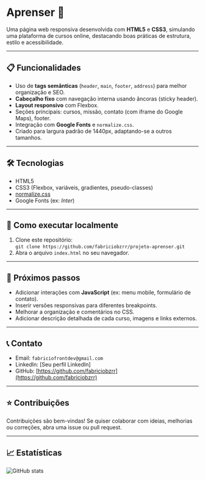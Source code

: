 # Aprenser 🌟

Uma página web responsiva desenvolvida com **HTML5** e **CSS3**, simulando uma plataforma de cursos online, destacando boas práticas de estrutura, estilo e acessibilidade.

---

## 📋 Funcionalidades

- Uso de **tags semânticas** (`header`, `main`, `footer`, `address`) para melhor organização e SEO.
- **Cabeçalho fixo** com navegação interna usando âncoras (sticky header).
- **Layout responsivo** com Flexbox.
- Seções principais: cursos, missão, contato (com iframe do Google Maps), footer.
- Integração com **Google Fonts** e `normalize.css`.
- Criado para largura padrão de 1440px, adaptando-se a outros tamanhos.

---

## 🛠 Tecnologias

- HTML5  
- CSS3 (Flexbox, variáveis, gradientes, pseudo-classes)
- [normalize.css](https://necolas.github.io/normalize.css/)
- Google Fonts (ex: *Inter*)

---

## 🚀 Como executar localmente

1. Clone este repositório:  
   `git clone https://github.com/fabriciobzrr/projeto-aprenser.git`
2. Abra o arquivo `index.html` no seu navegador.

---

## 🎯 Próximos passos

- Adicionar interações com **JavaScript** (ex: menu mobile, formulário de contato).
- Inserir versões responsivas para diferentes breakpoints.
- Melhorar a organização e comentários no CSS.
- Adicionar descrição detalhada de cada curso, imagens e links externos.

---

## 📞 Contato

- Email: `fabriciofrontdev@gmail.com`  
- LinkedIn: [Seu perfil LinkedIn]  
- GitHub: [https://github.com/fabriciobzrr](https://github.com/fabriciobzrr)

---

## ⭐ Contribuições

Contribuições são bem-vindas! Se quiser colaborar com ideias, melhorias ou correções, abra uma issue ou pull request.

---

## 📈 Estatísticas

![GitHub stats](https://github-readme-stats.vercel.app/api?username=fabriciobzrr)
